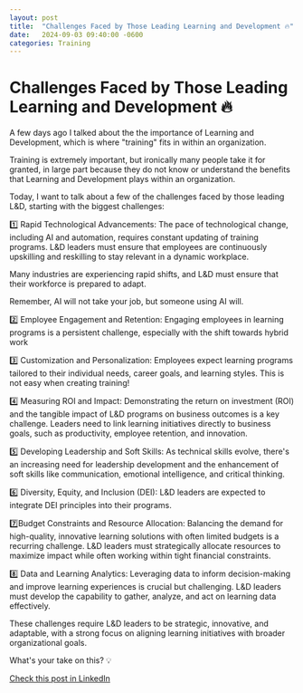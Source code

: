 ```yaml
---
layout: post
title:  "Challenges Faced by Those Leading Learning and Development 🔥"
date:   2024-09-03 09:40:00 -0600
categories: Training
---
```


# Challenges Faced by Those Leading Learning and Development 🔥

A few days ago I talked about the the importance of Learning and Development, which is where "training" fits in within an organization.

Training is extremely important, but ironically many people take it for granted, in large part because they do not know or understand the benefits that Learning and Development plays within an organization.

Today, I want to talk about a few of the challenges faced by those leading L&D, starting with the biggest challenges:

1️⃣ Rapid Technological Advancements:
The pace of technological change, including AI and automation, requires constant updating of training programs. L&D leaders must ensure that employees are continuously upskilling and reskilling to stay relevant in a dynamic workplace. 

Many industries are experiencing rapid shifts, and L&D must ensure that their workforce is prepared to adapt.

Remember, AI will not take your job, but someone using AI will.

2️⃣ Employee Engagement and Retention:
Engaging employees in learning programs is a persistent challenge, especially with the shift towards hybrid work

3️⃣ Customization and Personalization:
Employees expect learning programs tailored to their individual needs, career goals, and learning styles. This is not easy when creating training!

4️⃣ Measuring ROI and Impact:
Demonstrating the return on investment (ROI) and the tangible impact of L&D programs on business outcomes is a key challenge. Leaders need to link learning initiatives directly to business goals, such as productivity, employee retention, and innovation.

5️⃣ Developing Leadership and Soft Skills:
As technical skills evolve, there's an increasing need for leadership development and the enhancement of soft skills like communication, emotional intelligence, and critical thinking.  

6️⃣ Diversity, Equity, and Inclusion (DEI):
L&D leaders are expected to integrate DEI principles into their programs.

7️⃣Budget Constraints and Resource Allocation:
Balancing the demand for high-quality, innovative learning solutions with often limited budgets is a recurring challenge. L&D leaders must strategically allocate resources to maximize impact while often working within tight financial constraints.

8️⃣ Data and Learning Analytics:
Leveraging data to inform decision-making and improve learning experiences is crucial but challenging. L&D leaders must develop the capability to gather, analyze, and act on learning data effectively.

These challenges require L&D leaders to be strategic, innovative, and adaptable, with a strong focus on aligning learning initiatives with broader organizational goals.

What's your take on this? 💡

[Check this post in LinkedIn](https://www.linkedin.com/posts/xmorera_videotraining-traininginnovation-onlinelearning-activity-7236729674846916611-mIeu?utm_source=share&utm_medium=member_desktop)